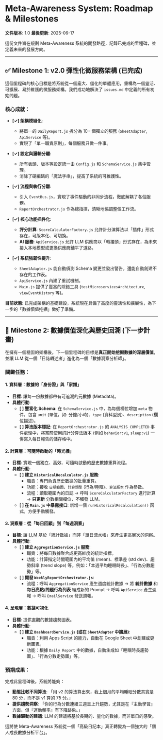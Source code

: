 # Meta-Awareness System: Roadmap & Milestones

**文件版本**: 1.0
**最後更新**: 2025-06-17

這份文件旨在規劃 Meta-Awareness 系統的開發路徑，記錄已完成的里程碑，並定義未來的發展方向。

---

## ✅ Milestone 1: v2.0 彈性化微服務架構 (已完成)

這個里程碑的核心目標是將系統從一個龐大、僵化的單體應用，重構為一個靈活、可擴展、易於維護的微服務架構。我們成功地解決了 `issues.md` 中定義的所有初始問題。

### 核心成就：

-   **[✓] 架構模組化**:
    -   將單一的 `DailyReport.js` 拆分為 10+ 個獨立的服務 (`SheetAdapter`, `ApiService` 等)。
    -   實現了「單一職責原則」，每個服務只做一件事。

-   **[✓] 設定與邏輯分離**:
    -   所有表頭、版本等設定統一由 `Config.js` 和 `SchemaService.js` 集中管理。
    -   消除了硬編碼的「魔法字串」，提高了系統的可維護性。

-   **[✓] 流程與執行分離**:
    -   引入 `EventBus.js`，實現了事件驅動的非同步流程，徹底解耦了各個服務。
    -   `ReportOrchestrator.js` 作為總指揮，清晰地協調整個工作流。

-   **[✓] 核心功能插件化**:
    -   **評分計算**: `ScoreCalculatorFactory.js` 允許計分演算法以「插件」形式存在，可版本化、可切換。
    -   **AI 服務**: `ApiService.js` 允許 LLM 供應商以「轉接頭」形式存在，為未來接入本地模型或更換供應商鋪平了道路。

-   **[✓] 系統強韌性提升**:
    -   `SheetAdapter.js` 能自動偵測 Schema 變更並發出警告，還能自動創建不存在的工作表。
    -   `ApiService.js` 內建了重試機制。
    -   `Main.js` 提供了豐富的除錯工具 (`testMicroservicesArchitecture`, `viewEventHistory` 等)。

**目前狀態**: 已完成架構的基礎建設，系統現在具備了高度的靈活性和擴展性，為下一步的「數據價值挖掘」做好了準備。

---

## 🚀 Milestone 2: 數據價值深化與歷史回溯 (下一步計畫)

在擁有一個穩固的架構後，下一個里程碑的目標是**真正開始挖掘數據的深層價值**，並讓 LLM 從一個「日誌轉述者」進化為一個「數據洞察分析師」。

### 關鍵任務：

#### 1. 資料層：數據的「身份證」與「家譜」

-   **目標**: 讓每一份數據都帶有可追溯的元數據 (Metadata)。
-   **具體行動**:
    -   **[ ] 豐富化 Schema**: 在 `SchemaService.js` 中，為每個欄位增加 `meta` 物件，包含 `unit` (單位，如: 分鐘/小時)、`type` (資料型別)、`description` (欄位描述)。
    -   **[ ] 算法版本標記**: 在 `ReportOrchestrator.js` 的 `ANALYSIS_COMPLETED` 事件處理中，將當前使用的計分算法版本 (例如 `behavior:v1`, `sleep:v1`) 一併寫入每日報告的儲存格中。

#### 2. 計算層：可隨時啟動的「時光機」

-   **目標**: 實現一個獨立、高效、可隨時啟動的歷史數據重算流程。
-   **具體行動**:
    -   **[ ] 建立 `HistoricalRecalculator.js` 服務**:
        -   職責：專門負責歷史數據的批量重算。
        -   功能：接收 `日期範圍`、`計算類型` (行為/睡眠)、`算法版本` 作為參數。
        -   流程：讀取範圍內的日誌 -> 呼叫 `ScoreCalculatorFactory` 進行計算 -> **只更新** 分數相關欄位，不觸發 LLM。
    -   **[ ] 在 `Main.js` 中暴露接口**: 新增一個 `runHistoricalRecalculation()` 函式，方便手動觸發。

#### 3. 洞察層：從「每日回顧」到「每週洞察」

-   **目標**: 讓 LLM 基於「統計數據」而非「單日流水帳」來產生更高層次的洞察。
-   **具體行動**:
    -   **[ ] 建立 `AggregationService.js` 服務**:
        -   職責：將每日數據聚合成更高維度的統計指標。
        -   功能：計算指定時間範圍內的平均值 (mean)、標準差 (std dev)、趨勢斜率 (trend slope) 等。例如：「本週平均睡眠時長」、「行為分數趨勢」等。
    -   **[ ] 開發 `WeeklyReportOrchestrator.js`**:
        -   流程：呼叫 `AggregationService` 產生週度統計數據 -> 將 **統計數據** 和 **每日亮點/問題行為列表** 組成新的 Prompt -> 呼叫 `ApiService` 產生週報 -> 呼叫 `EmailService` 發送週報。

#### 4. 呈現層：數據可視化

-   **目標**: 提供直觀的數據趨勢圖表。
-   **具體行動**:
    -   **[ ] 建立 `DashboardService.js` (或在 `SheetAdapter` 中擴展)**:
        -   職責：利用 Apps Script 的能力，自動在 Google Sheet 中創建或更新圖表。
        -   功能：根據 `Daily Report` 中的數據，自動生成如「睡眠時長趨勢圖」、「行為分數走勢圖」等。

### 預期成果：

完成此里程碑後，系統將能夠：
-   **動態比較不同算法**: 「用 v2 的算法算出來，我上個月的平均睡眠分數其實是 80 分，而不是 v1 算的 75 分。」
-   **提供趨勢洞察**: 「你的行為分數連續三週呈上升趨勢，尤其是在『主動學習』方面，但『運動頻率』有下降跡象。」
-   **數據驅動的建議**: LLM 的建議將基於長期的、量化的數據，而非單日的感受。

這將使 Meta-Awareness 系統從一個「高級日記本」真正轉變為一個強大的「個人成長數據分析平台」。 